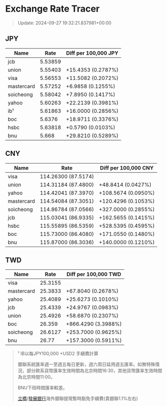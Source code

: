# Exchange Rate Tracer

> Update: 2024-09-27 19:32:21.837981+00:00

## JPY

| Name       |    Rate | Diff per 100,000 JPY   |
|------------|---------|------------------------|
| jcb        | 5.53859 |                        |
| union      | 5.55403 | +15.4353 (0.2787%)     |
| visa       | 5.56553 | +11.5082 (0.2072%)     |
| mastercard | 5.57252 | +6.9858 (0.1255%)      |
| soicheong  | 5.58042 | +7.8950 (0.1417%)      |
| yahoo      | 5.60263 | +22.2139 (0.3981%)     |
| ib¹        | 5.61863 | +16.0000 (0.2856%)     |
| boc        | 5.6376  | +18.9711 (0.3376%)     |
| hsbc       | 5.63818 | +0.5790 (0.0103%)      |
| bnu        | 5.668   | +29.8210 (0.5289%)     |

## CNY

| Name       | Rate                | Diff per 100,000 CNY   |
|------------|---------------------|------------------------|
| visa       | 114.26300	(87.5174) |                        |
| union      | 114.31184	(87.4800) | +48.8414 (0.0427%)     |
| yahoo      | 114.42041	(87.3970) | +108.5674 (0.0950%)    |
| mastercard | 114.54084	(87.3051) | +120.4296 (0.1053%)    |
| soicheong  | 114.86784	(87.0566) | +327.0000 (0.2855%)    |
| jcb        | 115.03041	(86.9335) | +162.5655 (0.1415%)    |
| hsbc       | 115.55895	(86.5359) | +528.5395 (0.4595%)    |
| boc        | 115.73000	(86.4080) | +171.0550 (0.1480%)    |
| bnu        | 115.87000	(86.3036) | +140.0000 (0.1210%)    |

## TWD

| Name       |    Rate | Diff per 100,000 TWD   |
|------------|---------|------------------------|
| visa       | 25.3155 |                        |
| mastercard | 25.3833 | +67.8040 (0.2678%)     |
| yahoo      | 25.4089 | +25.6273 (0.1010%)     |
| jcb        | 25.4339 | +24.9767 (0.0983%)     |
| union      | 25.4926 | +58.6870 (0.2307%)     |
| boc        | 26.359  | +866.4290 (3.3988%)    |
| soicheong  | 26.6127 | +253.7000 (0.9625%)    |
| bnu        | 26.77   | +157.3000 (0.5911%)    |


> ¹ IB以每JPY100,000 +USD2 手續費計算
>
> 銀聯系統匯率週一至週五每日更新，週六周日延用週五匯率。如無特殊情況，部分歐系貨幣匯率生效時間為北京時間16:30，其他貨幣匯率生效時間為北京時間11:00。
>
> BNU下班時間匯率較差。
>
> [立橋](https://www.wlbank.com.mo/uploads/ueditor/file/20181211/1544536513900230.pdf)/[發展銀行](https://www.mdb.com.mo/Service_Charges_20230728.pdf)海外銀聯提現暫時豁免手續費(貴銀聯1.1%左右)

